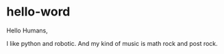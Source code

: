 # hello-word

Hello Humans,

I like python and robotic. And my kind of music is math rock and post rock.
